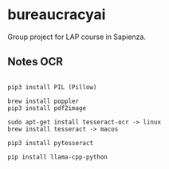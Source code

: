 # bureaucracyai
Group project for LAP course in Sapienza.

## Notes OCR
```

pip3 install PIL (Pillow)

brew install poppler
pip3 install pdf2image

sudo apt-get install tesseract-ocr -> linux
brew install tesseract -> macos

pip3 install pytesseract

pip install llama-cpp-python
```
